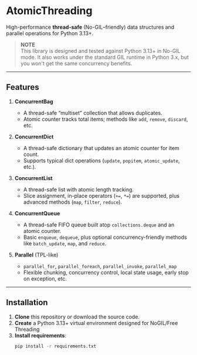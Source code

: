 # AtomicThreading

High-performance **thread-safe** (No-GIL–friendly) data structures and parallel operations for Python 3.13+.

> **NOTE**  
> This library is designed and tested against Python 3.13+ in No-GIL mode. It also works under the standard GIL runtime in Python 3.x, but you won't get the same concurrency benefits.

---

## Features

1. **ConcurrentBag**  
   - A thread-safe “multiset” collection that allows duplicates.  
   - Atomic counter tracks total items; methods like `add`, `remove`, `discard`, etc.

2. **ConcurrentDict**  
   - A thread-safe dictionary that updates an atomic counter for item count.  
   - Supports typical dict operations (`update`, `popitem`, `atomic_update`, etc.).

3. **ConcurrentList**  
   - A thread-safe list with atomic length tracking.  
   - Slice assignment, in-place operators (`+=`, `*=`) are supported, plus advanced methods (`map`, `filter`, `reduce`).

4. **ConcurrentQueue**  
   - A thread-safe FIFO queue built atop `collections.deque` and an atomic counter.  
   - Basic `enqueue`, `dequeue`, plus optional concurrency-friendly methods like `batch_update`, `map`, and `reduce`.

5. **Parallel** (TPL-like)  
   - `parallel_for`, `parallel_foreach`, `parallel_invoke`, `parallel_map`  
   - Flexible chunking, concurrency control, local state usage, early stop on exception, etc.

---

## Installation

1. **Clone** this repository or download the source code.
2. **Create** a Python 3.13+ virtual environment designed for NoGIL/Free Threading
3. **Install requirements**:
   ```bash
   pip install -r requirements.txt
